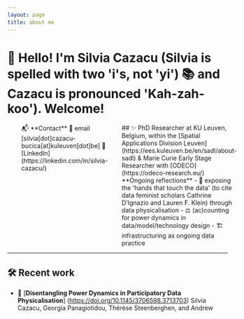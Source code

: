 ```yaml
---
layout: page
title: about me
---
```


# 👋 Hello! I'm Silvia Cazacu (Silvia is spelled with two 'i's, not 'yi') 📚 and Cazacu is pronounced 'Kah-zah-koo'). Welcome!

<div style="display: flex; justify-content: space-between; gap: 2rem;">
  <!-- Column 1: Profile Image -->
  <div style="flex: 1;">
    <img src="Silvia_profile_2.jpg" alt="Silvia's Profile" style="width: 150px; height: 150px; border-radius: 50%; object-fit: cover;">
  </div>

  <!-- Column 2: Contact Info -->
  <div style="flex: 2;">
    <div>
      📬 **Contact**  
      📧 email [silvia[dot]cazacu-bucica[at]kuleuven[dot]be]  
      💼 [LinkedIn](https://linkedin.com/in/silvia-cazacu/)
    </div>
  </div>

  <!-- Column 3: PhD Researcher Info -->
  <div style="flex: 3;">
    <div>
      ## ✨ PhD Researcher at KU Leuven, Belgium, within the [Spatial Applications Division Leuven](https://ees.kuleuven.be/en/sadl/about-sadl) & Marie Curie Early Stage Researcher with [ODECO](https://odeco-research.eu/)
    </div>
    <div>
      **Ongoing reflections**  
      - 🤲 exposing the 'hands that touch the data' (to cite data feminist scholars Cathrine D’Ignazio and Lauren F. Klein) through data physicalisation  
      - ⚖️ (ac)counting for power dynamics in data/model/technology design  
      - 🏗️ infrastructuring as ongoing data practice
    </div>
  </div>
</div>

---

## 🛠️ Recent work

- 📄 [**Disentangling Power Dynamics in Participatory Data Physicalisation**] (https://doi.org/10.1145/3706598.3713703) Silvia Cazacu, Georgia Panagiotidou, Thérèse Steenberghen, and Andrew
